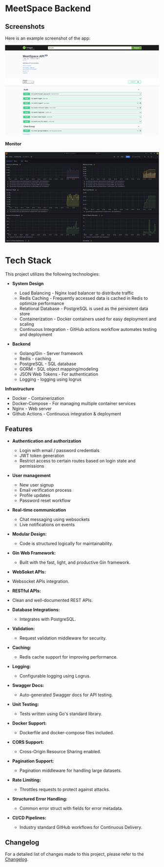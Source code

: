 # MeetSpace Backend

## Screenshots

Here is an example screenshot of the app:

![App Screenshot](./screenshots/swagger.png)

#### Monitor

![App Screenshot](./screenshots/grafana.png)

# Tech Stack

This project utilizes the following technologies:

- **System Design**

  - Load Balancing - Nginx load balancer to distribute traffic
  - Redis Caching - Frequently accessed data is cached in Redis to optimize performance
  - Relational Database - PostgreSQL is used as the persistent data store
  - Containerization - Docker containers used for easy deployment and scaling
  - Continuous Integration - GitHub actions workflow automates testing and deployment

- **Backend**
  - Golang/Gin - Server framework
  - Redis - caching
  - PostgreSQL - SQL database
  - GORM - SQL object mapping/modeling
  - JSON Web Tokens - For authentication
  - Logging - logging using logrus

**Infrastructure**

- Docker - Containerization
- Docker-Compose - For managing multiple container services
- Nginx - Web server
- Github Actions - Continuous integration & deployment

## Features

- **Authentication and authorization**

  - Login with email / password credentials
  - JWT token generation
  - Restrict access to certain routes based on login state and permissions

- **User management**

  - New user signup
  - Email verification process
  - Profile updates
  - Password reset workflow

- **Real-time communication**

  - Chat messaging using websockets
  - Live notifications on events

- **Modular Design:**

  - Code is structured logically for maintainability.

- **Gin Web Framework:**

  - Built with the fast, light, and productive Gin framework.

- **WebSoket APIs:**
- Websocket APIs integration.
- **RESTful APIs:**
- Clean and well-documented REST APIs.
- **Database Integrations:**
  - Integrates with PostgreSQL.
- **Validation:**
  - Request validation middleware for security.
- **Caching:**
  - Redis cache support for improving performance.
- **Logging:**
  - Configurable logging using Logrus.
- **Swagger Docs:**
  - Auto-generated Swagger docs for API testing.
- **Unit Testing:**
  - Tests written using Go's standard library.
- **Docker Support:**
  - Dockerfile and docker-compose files included.
- **CORS Support:**
  - Cross-Origin Resource Sharing enabled.
- **Pagination Support:**
  - Pagination middleware for handling large datasets.
- **Rate Limiting:**
  - Throttles requests to protect against attacks.
- **Structured Error Handling:**
  - Common error struct with fields for error metadata.
- **CI/CD Pipelines:**
  - Industry standard GitHub workflows for Continuous Delivery.

## Changelog

For a detailed list of changes made to this project, please refer to the [Changelog](CHANGELOG.md).
